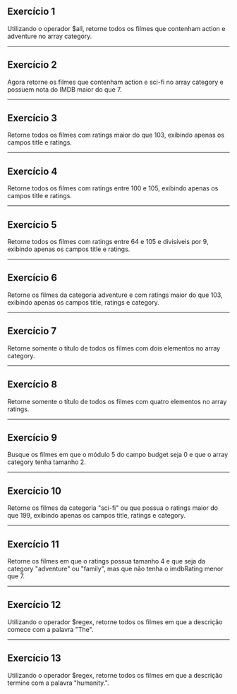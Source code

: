 ## Exercício 1
Utilizando o operador $all, retorne todos os filmes que contenham action e adventure no array category.

---
## Exercício 2
Agora retorne os filmes que contenham action e sci-fi no array category e possuem nota do IMDB maior do que 7.

---
## Exercício 3
Retorne todos os filmes com ratings maior do que 103, exibindo apenas os campos title e ratings.

---
## Exercício 4
Retorne todos os filmes com ratings entre 100 e 105, exibindo apenas os campos title e ratings.

---
## Exercício 5
Retorne todos os filmes com ratings entre 64 e 105 e divisíveis por 9, exibindo apenas os campos title e ratings.

---
## Exercício 6
Retorne os filmes da categoria adventure e com ratings maior do que 103, exibindo apenas os campos title, ratings e category.

---
## Exercício 7
Retorne somente o título de todos os filmes com dois elementos no array category.

---
## Exercício 8
Retorne somente o título de todos os filmes com quatro elementos no array ratings.

---
## Exercício 9
Busque os filmes em que o módulo 5 do campo budget seja 0 e que o array category tenha tamanho 2.

---
## Exercício 10
Retorne os filmes da categoria "sci-fi" ou que possua o ratings maior do que 199, exibindo apenas os campos title, ratings e category.

---
## Exercício 11
Retorne os filmes em que o ratings possua tamanho 4 e que seja da category "adventure" ou "family", mas que não tenha o imdbRating menor que 7.

---
## Exercício 12
Utilizando o operador $regex, retorne todos os filmes em que a descrição comece com a palavra "The".

---
## Exercício 13
Utilizando o operador $regex, retorne todos os filmes em que a descrição termine com a palavra "humanity.".
